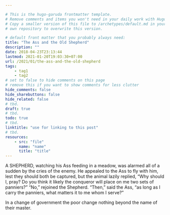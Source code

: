 ```yaml
---

# This is the hugo-garuda frontmatter template.
# Remove comments and items you won't need in your daily work with Hugo.
# Copy a smaller version of this file to /archetypes/default.md in your
# own repository to overwrite this version.

# default front matter that you probably always need:
title: "The Ass and the Old Shepherd"
description: ""
date: 2018-04-23T23:13:44
lastmod: 2021-01-20T19:03:30+07:00
url: /2021/01/the-ass-and-the-old-shepherd
tags:
    - tag1
    - tag2
# set to false to hide comments on this page
# remove this if you want to show comments for less clutter
hide_comments: false
hide_sharebuttons: false
hide_related: false
# tbd.
draft: true
# tbd.
todo: true
# tbd.
linktitle: "use for linking to this post"
# tbd.
resources:
    - src: "file"
      name: "name"
      title: "title"
---
```

A SHEPHERD, watching his Ass feeding in a meadow, was alarmed all of a sudden by the cries of the enemy. He appealed to the Ass to fly with him, lest they should both be captured, but the animal lazily replied, “Why should I, pray? Do you think it likely the conqueror will place on me two sets of panniers?” “No,” rejoined the Shepherd. “Then,” said the Ass, “as long as I carry the panniers, what matters it to me whom I serve?”

In a change of government the poor change nothing beyond the name of their master.
